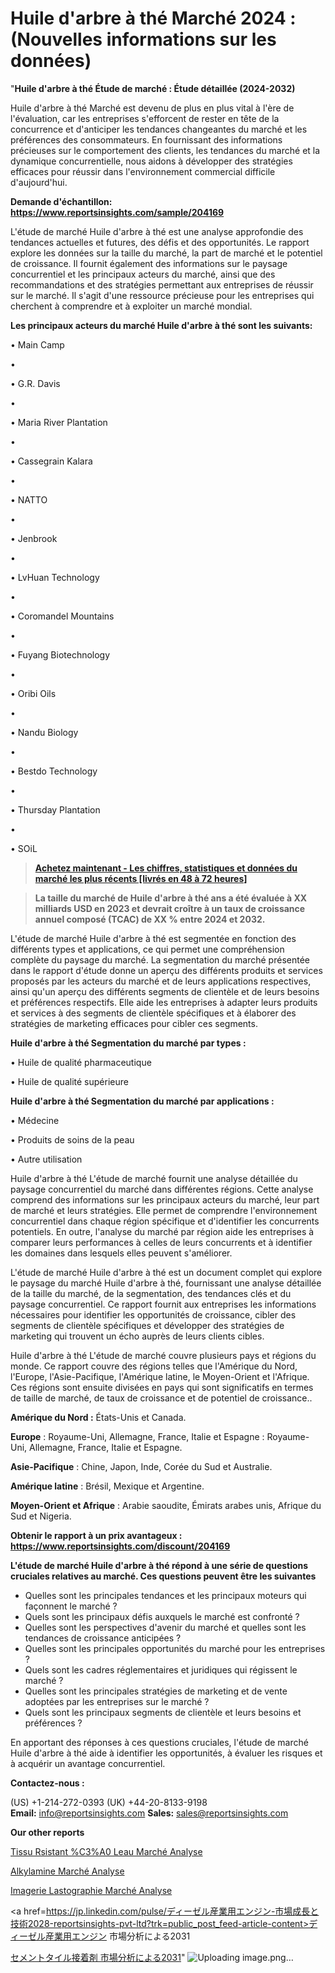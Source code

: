 # Huile d'arbre à thé Marché 2024 : (Nouvelles informations sur les données)

"<strong>Huile d'arbre à thé Étude de marché : Étude détaillée (2024-2032)</strong>

Huile d'arbre à thé Marché est devenu de plus en plus vital à l'ère de l'évaluation, car les entreprises s'efforcent de rester en tête de la concurrence et d'anticiper les tendances changeantes du marché et les préférences des consommateurs. En fournissant des informations précieuses sur le comportement des clients, les tendances du marché et la dynamique concurrentielle, nous aidons à développer des stratégies efficaces pour réussir dans l'environnement commercial difficile d'aujourd'hui.

<strong>Demande d'échantillon: <a href=https://www.reportsinsights.com/sample/204169>https://www.reportsinsights.com/sample/204169</a></strong>

L'étude de marché Huile d'arbre à thé est une analyse approfondie des tendances actuelles et futures, des défis et des opportunités. Le rapport explore les données sur la taille du marché, la part de marché et le potentiel de croissance. Il fournit également des informations sur le paysage concurrentiel et les principaux acteurs du marché, ainsi que des recommandations et des stratégies permettant aux entreprises de réussir sur le marché. Il s'agit d'une ressource précieuse pour les entreprises qui cherchent à comprendre et à exploiter un marché mondial.

<strong>Les principaux acteurs du marché Huile d'arbre à thé sont les suivants:</strong>

• Main Camp

• 

• G.R. Davis

• 

• Maria River Plantation

• 

• Cassegrain Kalara

• 

• NATTO

• 

• Jenbrook

• 

• LvHuan Technology

• 

• Coromandel Mountains

• 

• Fuyang Biotechnology

• 

• Oribi Oils

• 

• Nandu Biology

• 

• Bestdo Technology

• 

• Thursday Plantation

• 

• SOiL
<blockquote><a href=https://www.reportsinsights.com/buynow/204169><span style=text-decoration: underline;><strong>Achetez maintenant - Les chiffres, statistiques et données du marché les plus récents [livrés en 48 à 72 heures]</strong></span></a></blockquote>
<blockquote><span style=text-decoration: underline;><strong>La taille du marché de Huile d'arbre à thé ans a été évaluée à XX milliards USD en 2023 et devrait croître à un taux de croissance annuel composé (TCAC) de XX % entre 2024 et 2032.</strong></span></blockquote>
L'étude de marché Huile d'arbre à thé est segmentée en fonction des différents types et applications, ce qui permet une compréhension complète du paysage du marché. La segmentation du marché présentée dans le rapport d'étude donne un aperçu des différents produits et services proposés par les acteurs du marché et de leurs applications respectives, ainsi qu'un aperçu des différents segments de clientèle et de leurs besoins et préférences respectifs. Elle aide les entreprises à adapter leurs produits et services à des segments de clientèle spécifiques et à élaborer des stratégies de marketing efficaces pour cibler ces segments.

<strong>Huile d'arbre à thé Segmentation du marché par types :</strong>

• Huile de qualité pharmaceutique

• Huile de qualité supérieure

<strong>Huile d'arbre à thé Segmentation du marché par applications :</strong>

• Médecine

• Produits de soins de la peau

• Autre utilisation

Huile d'arbre à thé L'étude de marché fournit une analyse détaillée du paysage concurrentiel du marché dans différentes régions. Cette analyse comprend des informations sur les principaux acteurs du marché, leur part de marché et leurs stratégies. Elle permet de comprendre l'environnement concurrentiel dans chaque région spécifique et d'identifier les concurrents potentiels. En outre, l'analyse du marché par région aide les entreprises à comparer leurs performances à celles de leurs concurrents et à identifier les domaines dans lesquels elles peuvent s'améliorer.

L'étude de marché Huile d'arbre à thé est un document complet qui explore le paysage du marché Huile d'arbre à thé, fournissant une analyse détaillée de la taille du marché, de la segmentation, des tendances clés et du paysage concurrentiel. Ce rapport fournit aux entreprises les informations nécessaires pour identifier les opportunités de croissance, cibler des segments de clientèle spécifiques et développer des stratégies de marketing qui trouvent un écho auprès de leurs clients cibles.

Huile d'arbre à thé L'étude de marché couvre plusieurs pays et régions du monde. Ce rapport couvre des régions telles que l'Amérique du Nord, l'Europe, l'Asie-Pacifique, l'Amérique latine, le Moyen-Orient et l'Afrique. Ces régions sont ensuite divisées en pays qui sont significatifs en termes de taille de marché, de taux de croissance et de potentiel de croissance..

<strong>Amérique du Nord :</strong> États-Unis et Canada.

<strong>Europe</strong> : Royaume-Uni, Allemagne, France, Italie et Espagne : Royaume-Uni, Allemagne, France, Italie et Espagne.

<strong>Asie-Pacifique</strong> : Chine, Japon, Inde, Corée du Sud et Australie.

<strong>Amérique latine</strong> : Brésil, Mexique et Argentine.

<strong>Moyen-Orient et Afrique</strong> : Arabie saoudite, Émirats arabes unis, Afrique du Sud et Nigeria.

<strong>Obtenir le rapport à un prix avantageux : <a href=https://www.reportsinsights.com/discount/204169>https://www.reportsinsights.com/discount/204169</a></strong>

<strong>L'étude de marché Huile d'arbre à thé répond à une série de questions cruciales relatives au marché. Ces questions peuvent être les suivantes</strong>
<ul>
  <li>Quelles sont les principales tendances et les principaux moteurs qui façonnent le marché ?</li>
  <li>Quels sont les principaux défis auxquels le marché est confronté ?</li>
  <li>Quelles sont les perspectives d'avenir du marché et quelles sont les tendances de croissance anticipées ?</li>
  <li>Quelles sont les principales opportunités du marché pour les entreprises ?</li>
  <li>Quels sont les cadres réglementaires et juridiques qui régissent le marché ?</li>
  <li>Quelles sont les principales stratégies de marketing et de vente adoptées par les entreprises sur le marché ?</li>
  <li>Quels sont les principaux segments de clientèle et leurs besoins et préférences ?</li>
</ul>
En apportant des réponses à ces questions cruciales, l'étude de marché Huile d'arbre à thé aide à identifier les opportunités, à évaluer les risques et à acquérir un avantage concurrentiel.

<strong>Contactez-nous :</strong>

(US) +1-214-272-0393
(UK) +44-20-8133-9198
<strong>Email:</strong> <a>info@reportsinsights.com</a>
<strong>Sales:</strong> <a>sales@reportsinsights.com</a>

<strong>Our other reports</strong>

<a href=https://www.linkedin.com/pulse/tissu-r%C3%A9sistant-%C3%A0-leau-march%C3%A9informations-6u1pc/>Tissu Rsistant %C3%A0 Leau Marché Analyse</a>

<a href=https://www.linkedin.com/pulse/alkylamine-march%C3%A9-paysage-du-jusquen-2032-llvrf/>Alkylamine Marché Analyse</a>

<a href=https://www.linkedin.com/pulse/imagerie-%C3%A9lastographie-march%C3%A9-moteurs-contraintes-azxff/>Imagerie Lastographie Marché Analyse</a>

<a href=https://jp.linkedin.com/pulse/ディーゼル産業用エンジン-市場成長と技術2028-reportsinsights-pvt-ltd?trk=public_post_feed-article-content>ディーゼル産業用エンジン 市場分析による2031</a>

<a href=https://www.linkedin.com/pulse/セメントタイル接着剤-市場cagr見通し成長2028-community-market-research/>セメントタイル接着剤 市場分析による2031</a>"
![Uploading image.png…]()
